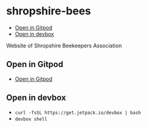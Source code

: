 # shropshire-bees

<!-- toc -->

* [Open in Gitpod](#open-in-gitpod)
* [Open in devbox](#open-in-devbox)

<!-- Regenerate with "pre-commit run -a markdown-toc" -->

<!-- tocstop -->

Website of Shropshire Beekeepers Association

## Open in Gitpod

* [Open in Gitpod](https://gitpod.io/from-referrer/)

## Open in devbox

* `curl -fsSL https://get.jetpack.io/devbox | bash`
* `devbox shell`
